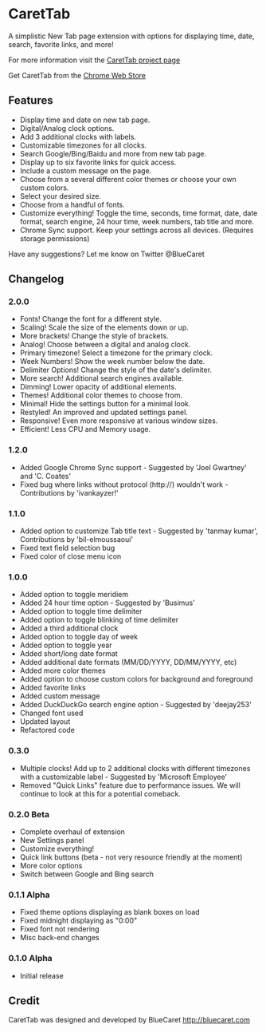 # CaretTab
A simplistic New Tab page extension with options for displaying time, date, search, favorite links, and more!

For more information visit the [CaretTab project page](http://bluecaret.com/project/carettab)

Get CaretTab from the [Chrome Web Store](https://chrome.google.com/webstore/detail/carettab-new-tab-page/cojpndognjdcakkimaloeealehpkljna?hl=en-US)

## Features
- Display time and date on new tab page.
- Digital/Analog clock options.
- Add 3 additional clocks with labels.
- Customizable timezones for all clocks.
- Search Google/Bing/Baidu and more from new tab page.
- Display up to six favorite links for quick access.
- Include a custom message on the page.
- Choose from a several different color themes or choose your own custom colors.
- Select your desired size.
- Choose from a handful of fonts.
- Customize everything! Toggle the time, seconds, time format, date, date format, search engine, 24 hour time, week numbers, tab title and more.
- Chrome Sync support. Keep your settings across all devices. (Requires storage permissions)

Have any suggestions? Let me know on Twitter @BlueCaret

## Changelog

### 2.0.0
- Fonts! Change the font for a different style.
- Scaling! Scale the size of the elements down or up.
- More brackets! Change the style of brackets.
- Analog! Choose between a digital and analog clock.
- Primary timezone! Select a timezone for the primary clock.
- Week Numbers! Show the week number below the date.
- Delimiter Options! Change the style of the date's delimiter.
- More search! Additional search engines available.
- Dimming! Lower opacity of additional elements.
- Themes! Additional color themes to choose from.
- Minimal! Hide the settings button for a minimal look.
- Restyled! An improved and updated settings panel.
- Responsive! Even more responsive at various window sizes.
- Efficient! Less CPU and Memory usage.

### 1.2.0
- Added Google Chrome Sync support - Suggested by 'Joel Gwartney' and 'C. Coates'
- Fixed bug where links without protocol (http://) wouldn't work - Contributions by 'ivankayzer!'

### 1.1.0
- Added option to customize Tab title text - Suggested by 'tanmay kumar', Contributions by 'bil-elmoussaoui'
- Fixed text field selection bug
- Fixed color of close menu icon

### 1.0.0
- Added option to toggle meridiem
- Added 24 hour time option - Suggested by 'Busimus'
- Added option to toggle time delimiter
- Added option to toggle blinking of time delimiter
- Added a third additional clock
- Added option to toggle day of week
- Added option to toggle year
- Added short/long date format
- Added additional date formats (MM/DD/YYYY, DD/MM/YYYY, etc)
- Added more color themes
- Added option to choose custom colors for background and foreground
- Added favorite links
- Added custom message
- Added DuckDuckGo search engine option - Suggested by 'deejay253'
- Changed font used
- Updated layout
- Refactored code

### 0.3.0
- Multiple clocks! Add up to 2 additional clocks with different timezones with a customizable label - Suggested by 'Microsoft Employee'
- Removed "Quick Links" feature due to performance issues. We will continue to look at this for a potential comeback.

### 0.2.0 Beta
- Complete overhaul of extension
- New Settings panel
- Customize everything!
- Quick link buttons (beta - not very resource friendly at the moment)
- More color options
- Switch between Google and Bing search

### 0.1.1 Alpha
- Fixed theme options displaying as blank boxes on load
- Fixed midnight displaying as "0:00"
- Fixed font not rendering
- Misc back-end changes

### 0.1.0 Alpha
- Initial release

## Credit
CaretTab was designed and developed by BlueCaret
http://bluecaret.com
